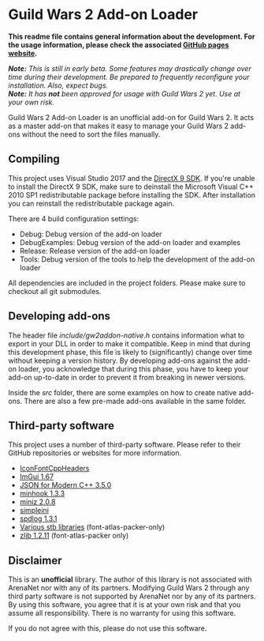 # Guild Wars 2 Add-on Loader
**This readme file contains general information about the development.
For the usage information, please check the associated [GitHub pages website](https://archomeda.github.io/gw2-addon-loader/).**

***Note:** This is still in early beta. Some features may drastically change over time during their development. Be prepared to frequently reconfigure your installation. Also, expect bugs.*  
***Note:** It has **not** been approved for usage with Guild Wars 2 yet. Use at your own risk.*

Guild Wars 2 Add-on Loader is an unofficial add-on for Guild Wars 2.
It acts as a master add-on that makes it easy to manage your Guild Wars 2 add-ons without the need to sort the files manually.

## Compiling
This project uses Visual Studio 2017 and the [DirectX 9 SDK](https://www.microsoft.com/en-us/download/details.aspx?id=6812).
If you're unable to install the DirectX 9 SDK, make sure to deinstall the Microsoft Visual C++ 2010 SP1 redistributable package before installing the SDK.
After installation you can reinstall the redistributable package again.

There are 4 build configuration settings:
- Debug: Debug version of the add-on loader
- DebugExamples: Debug version of the add-on loader and examples
- Release: Release version of the add-on loader
- Tools: Debug version of the tools to help the development of the add-on loader

All dependencies are included in the project folders.
Please make sure to checkout all git submodules.

## Developing add-ons
The header file *include/gw2addon-native.h* contains information what to export in your DLL in order to make it compatible.
Keep in mind that during this development phase, this file is likely to (significantly) change over time without keeping a version history.
By developing add-ons against the add-on loader, you acknowledge that during this phase, you have to keep your add-on up-to-date in order to prevent it from breaking in newer versions.

Inside the *src* folder, there are some examples on how to create native add-ons.
There are also a few pre-made add-ons available in the same folder.

## Third-party software
This project uses a number of third-party software.
Please refer to their GitHub repositories or websites for more information.

- [IconFontCppHeaders](https://github.com/juliettef/IconFontCppHeaders)
- [ImGui 1.67](https://github.com/ocornut/imgui)
- [JSON for Modern C++ 3.5.0](https://github.com/nlohmann/json)
- [minhook 1.3.3](https://github.com/TsudaKageyu/minhook)
- [miniz 2.0.8](https://github.com/richgel999/miniz)
- [simpleini](https://github.com/brofield/simpleini)
- [spdlog 1.3.1](https://github.com/gabime/spdlog)
- [Various stb libraries](https://github.com/nothings/stb) (font-atlas-packer-only)
- [zlib 1.2.11](https://zlib.net/) (font-atlas-packer only)

## Disclaimer
This is an **unofficial** library.
The author of this library is not associated with ArenaNet nor with any of its partners.
Modifying Guild Wars 2 through any third party software is not supported by ArenaNet nor by any of its partners.
By using this software, you agree that it is at your own risk and that you assume all responsibility.
There is no warranty for using this software.

If you do not agree with this, please do not use this software.
